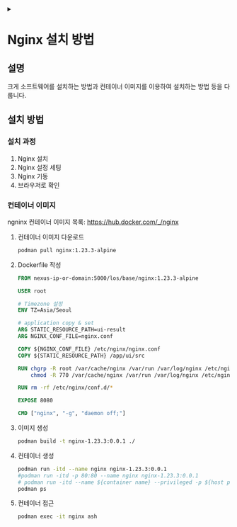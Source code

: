 <link rel="stylesheet" type="text/css" href="/css/header.css">
<link rel="stylesheet" type="text/css" href="/css/bootstrap/5.3.0-alpha1/bootstrap.css">
<div class="sticky-top bg-white pt-1 pb-2" id="header-div-max"></div>
<details id="display-none"><summary></summary>
  <script src="/js/header.js" defer="defer"></script>
  <script src="/js/table/numbering.js" defer="defer"></script>
  <script src="/js/bootstrap/5.3.0-alpha1/bootstrap.bundle.js" defer="defer"></script>
</details>

# Nginx 설치 방법

## 설명

크게 소프트웨어를 설치하는 방법과 컨테이너 이미지를 이용하여 설치하는 방법 등을 다룹니다.

## 설치 방법

### 설치 과정

1. Nginx 설치
2. Nginx 설정 세팅
3. Nginx 기동
4. 브라우저로 확인

### 컨테이너 이미지

ngninx 컨테이너 이미지 목록: <https://hub.docker.com/_/nginx>

1. 컨테이너 이미지 다운로드

    ```bash
    podman pull nginx:1.23.3-alpine
    ```

1. Dockerfile 작성

    ```dockerfile
    FROM nexus-ip-or-domain:5000/los/base/nginx:1.23.3-alpine

    USER root

    # Timezone 설정
    ENV TZ=Asia/Seoul

    # application copy & set
    ARG STATIC_RESOURCE_PATH=ui-result
    ARG NGINX_CONF_FILE=nginx.conf

    COPY ${NGINX_CONF_FILE} /etc/nginx/nginx.conf
    COPY ${STATIC_RESOURCE_PATH} /app/ui/src

    RUN chgrp -R root /var/cache/nginx /var/run /var/log/nginx /etc/nginx && \
        chmod -R 770 /var/cache/nginx /var/run /var/log/nginx /etc/nginx

    RUN rm -rf /etc/nginx/conf.d/*

    EXPOSE 8080

    CMD ["nginx", "-g", "daemon off;"]
    ```

1. 이미지 생성

    ```bash
    podman build -t nginx-1.23.3:0.0.1 ./
    ```

1. 컨테이너 생성

    ```bash
    podman run -itd --name nginx nginx-1.23.3:0.0.1
    #podman run -itd -p 80:80 --name nginx nginx-1.23.3:0.0.1
    # podman run -itd --name ${container name} --privileged -p ${host port}:${container port} -v ${host dir}:${container dir} ${image name}:${image tag}
    podman ps
    ``` 

1. 컨테이너 접근

    ```bash
    podman exec -it nginx ash
    ```

<!-- TODO: ## CentOS 8 설치 -->